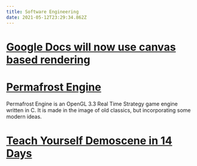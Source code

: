```yaml
---
title: Software Engineering
date: 2021-05-12T23:29:34.862Z
---
```

# [Google Docs will now use canvas based rendering](https://news.ycombinator.com/item?id=27129858)

# [Permafrost Engine](https://github.com/eduard-permyakov/permafrost-engine)

Permafrost Engine is an OpenGL 3.3 Real Time Strategy game engine written in C. It is made in the image of old classics, but incorporating some modern ideas.

# [Teach Yourself Demoscene in 14 Days](https://github.com/psenough/teach_yourself_demoscene_in_14_days)
